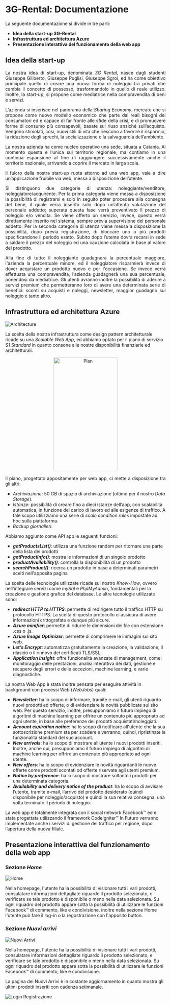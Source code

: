 # 3G-Rental: Documentazione
La seguente documentazione si divide in tre parti:
- **Idea della start-up 3G-Rental**
- **Infrastruttura ed architettura Azure**
- **Presentazione interattiva del funzionamento della web app**
## Idea della start-up
<p align="justify">
La nostra idea di start-up, denominata <i>3G Rental</i>, nasce dagli studenti Giuseppe Giliberto, Giuseppe Puglisi, Giuseppe Sgroi, ed ha come obiettivo principale quello di creare una nuova forma di noleggio tra privati che cambia il concetto di possesso,  trasformandolo in quello di reale utilizzo. Inoltre, la start-up, si propone come mediatrice nella compravendita di beni e servizi.
</p>
<p align="justify">
L’azienda si inserisce nel panorama della <i>Sharing Economy</i>, mercato  che si propone come nuovo modello economico che parte dai reali bisogni dei consumatori ed è capace di far fronte alle sfide della crisi, e di promuovere forme di consumo più consapevoli, basate sul riuso anziché sull’acquisto. Vengono stimolati, così, nuovi stili di vita che riescono a favorire il risparmio, la riduzione degli sprechi, la socializzazione e la salvaguardia dell’ambiente.
</p>
<p align="justify">
La nostra azienda ha come nucleo operativo una sede, situata a Catania. Al momento questa è l’unica sul territorio regionale, ma contiamo in una continua espansione al fine di raggiungere successivamente anche il territorio nazionale, arrivando a coprire il mercato in larga scala.
</p>
<p align="justify">
Il fulcro della nostra start-up ruota attorno ad una web app, vale a dire un’applicazione fruibile via web, messa a disposizione dell’utente.
</p>
<p align="justify">
Si distinguono due categorie di utenza: noleggiante/venditore, noleggiatore/acquirente.
Per la prima categoria viene messa a disposizione la possibilità di registrarsi e solo in seguito poter procedere alla consegna del bene, il quale verrà inserito solo dopo un’attenta valutazione del personale addetto; superata questa fase verrà preventivato il prezzo di noleggio e/o vendita.
Se viene offerto un servizio, invece, questo verrà direttamente inserito nel sistema, sempre previa supervisione del personale addetto.
Per la seconda categoria di utenza viene messa a disposizione la possibilità, dopo previa registrazione, di bloccare uno o più prodotti specificandone il periodo esatto. Subito dopo l’utente dovrà recarsi in sede a saldare il prezzo del noleggio ed una cauzione calcolata in base al valore del prodotto.
</p>
<p align="justify">
Alla fine di tutto:  il noleggiante guadagnerà la percentuale maggiore, l'azienda la percentuale minore, ed il noleggiatore risparmierà invece di dover acquistare un prodotto nuovo e per l'occasione.
Se invece verrà effettuata una compravendita, l’azienda guadagnerà una sua percentuale, ponendosi da mediatrice.
Gli utenti avranno inoltre la possibilità di aderire a servizi premium che permetteranno loro di avere una determinata serie di benefici: sconti su acquisti e noleggi, newsletter, maggior guadagno sul noleggio e tanto altro.
</p>

## Infrastruttura ed architettura Azure
<p align="justify">
<img src="Diagram_3g-rental.png" alt="Architecture";>


La scelta della nostra infrastruttura come design pattern architetturale ricade su una <i>Scalable Web App</i>, ed  abbiamo optato per il piano di servizio <i>S1 Standard</i> in quanto consone alle nostre disponibilità finanziarie ed architetturali.
</p>

<p align="center">
<img src="Piano_tariffario.png" alt="Plan" width=200px height=356px;>
</p>

<p align="justify">
Il piano, progettato appositamente per web app, ci mette a disposizione tra gli altri:
<ul type="square">
<li><i>Archiviazione</i>: 50 GB di spazio di archiviazione (ottimo per il nostro <i>Data Storage</i>).</li>
<li><i>Istanze</i>: possibilità di creare fino a dieci istanze dell’app, con scalabilità automatica, in funzione del carico di lavoro ed alle esigenze di traffico. A tale scopo utilizziamo una serie di <i>scale condition rules</i> impostate ad hoc sulla piattaforma.</li>
<li><i>Backup giornalieri</i>.</li>
</ul>

Abbiamo aggiunto come API app le seguenti funzioni:
<ul type="square">
<li><b><i>getProductsList()</i></b>: utilizza una funzione random per ritornare una parte della lista dei prodotti</li>
<li><b><i>getProductInfo()</i></b>: mostra le informazioni di un singolo prodotto</li>
<li><b><i>productAvailability()</i></b>: controlla la disponibilità di un prodotto</li>
<li><b><i>searchProduct()</i></b>: ricerca un prodotto in base a determinati parametri scelti nell'apposita pagina</li>
</ul>


La scelta delle tecnologie utilizzate ricade sul nostro <i>Know-How</i>, ovvero nell’integrare servizi come <i>mySql</i> e <i>PhpMyAdmin</i>, fondamentali per la creazione e gestione grafica del database.
Le altre tecnologie utilizzate sono:
<ul type="square">
<li><b><i>redirect HTTP to HTTPS</i></b>: permette di redirigere tutto il traffico HTTP su protocollo HTTPS. La scelta di questo protocollo ci assicura di avere informazioni crittografate e dunque più sicure.</li>
<li><b><i>Azure minifier</i></b>: permette di ridurre le dimensioni dei file con estensione .css o .js.</li>
<li><b><i>Azure Image Optimizer</i></b>: permette di comprimere le immagini sul sito web.</li>
<li><b><i>Let’s Encrypt</i></b>: automatizza gratuitamente la creazione, la validazione, il rilascio o il rinnovo dei certificati TLS/SSL.</li>
<li><b><i>Application Insight</i></b>: offre funzionalità avanzate di management, come: monitoraggio delle prestazioni, analisi interattiva dei dati, gestione e recupero degli errori e delle eccezioni, machine learning, e varie diagnostiche.</li>
</ul>

La nostra Web App è stata inoltre pensata per eseguire attività in background con processi Web (<i>WebJobs</i>) quali:
<ul type="square">
<li><b><i>Newsletter</i></b>: ha lo scopo di informare, tramite e-mail, gli utenti riguardo nuovi prodotti ed offerte, o di evidenziare le novità pubblicate sul sito web. Per questo servizio, inoltre, presupponiamo il futuro impiego di algoritmi di machine learning per offrire un contenuto più appropriato ad ogni utente, in base alle preferenze dei prodotti acquistati/noleggiati.</li>
<li><b><i>Account expiration notice</i></b>: ha lo scopo di notificare all'utente che la sua sottoscrizione premium sta per scadere e verranno, quindi, ripristinate le funzionalità standard del suo account.</li>
<li><b><i>New arrivals</i></b>: ha lo scopo di mostrare all’utente i nuovi prodotti inseriti. Inoltre, anche qui, presupponiamo il futuro impiego di algoritmi di machine learning per offrire un contenuto più appropriato ad ogni utente.</li>
<li><b><i>New offers</i></b>: ha lo scopo di evidenziare le novità riguardanti le nuove offerte come prodotti scontati od offerte riservate agli utenti premium.</li>
<li><b><i>Notice by preference</i></b>: ha lo scopo di mostrare soltanto i prodotti per una determinata categoria.</li>
<li><b><i>Availability and delivery notice of the product</i></b>: ha lo scopo di avvisare l’utente, tramite e-mail, l’arrivo del prodotto desiderato (quindi disponibile per noleggio/acquisto) e quindi la sua relativa consegna, una volta terminato il periodo di noleggio.</li>
</ul>

La web app è totalmente integrata con il social network Facebook&trade; ed è stata progettata utilizzando il framework CodeIgniter&trade; 
In Futuro verranno implementate anche i servizi di gestione del traffico per regione, dopo l’apertura della nuova filiale.



</p>

## Presentazione interattiva del funzionamento della web app

### Sezione <i>Home</i>

<p align="justified">
<img src="Home.png" alt="Home";>
</p>

<p align="justified">
Nella homepage, l'utente ha la possibilità di visionare tutti i vari prodotti, consulatare informazioni dettagliate riguardo il prodotto selezionato, e verificare se tale prodotto è disponibile o meno nella data selezionata.
Su ogni riquadro del prodotto appare sotta la possibilità di utilizzare le funzioni Facebook&trade; di commento, like e condivisione. inoltre nella sezione Home l'utente può fare il log-in o la regostrazione con l'apposito button.
</p>



### Sezione <i>Nuovi arrivi</i>

<p align="justified">
<img src="Nuovi_Arrivi.png" alt="Nuovi Arrivi";>
</p>

<p align="justified">
Nella homepage, l'utente ha la possibilità di visionare tutti i vari prodotti, consulatare informazioni dettagliate riguardo il prodotto selezionato, e verificare se tale prodotto è disponibile o meno nella data selezionata.
Su ogni riquadro del prodotto appare sotta la possibilità di utilizzare le funzioni Facebook&trade; di commento, like e condivisione.
</p>

<p align="justified">
La pagina dei Nuovi Arrivi è in costante aggiornamento in quanto mostra gli ultimi prodotti inseriti con cadenza setimanale.

</p>

<p align="justified">
<img src="Login-Registrazione.png" alt="Login Registrazione";>
</p>


